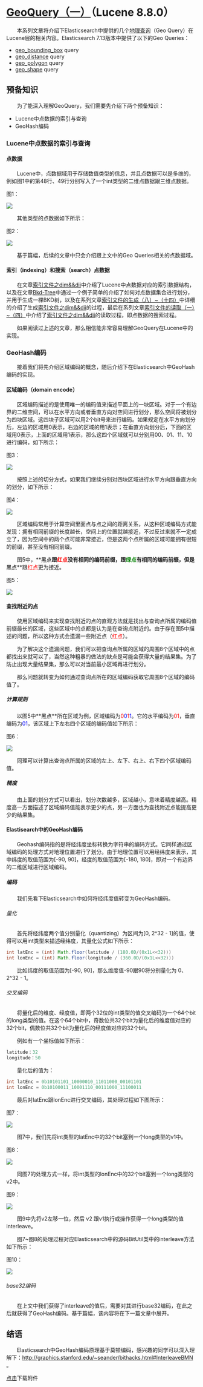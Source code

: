 # [GeoQuery（一）](https://www.amazingkoala.com.cn/Lucene/Search/)（Lucene 8.8.0）

&emsp;&emsp;本系列文章将介绍下Elasticsearch中提供的几个[地理查询](https://www.elastic.co/guide/en/elasticsearch/reference/7.13/geo-queries.html)（Geo Query）在Lucene层的相关内容。Elasticsearch 7.13版本中提供了以下的Geo Queries：

- [geo_bounding_box](https://www.elastic.co/guide/en/elasticsearch/reference/7.13/query-dsl-geo-bounding-box-query.html) query
- [geo_distance](https://www.elastic.co/guide/en/elasticsearch/reference/7.13/query-dsl-geo-distance-query.html) query
- [geo_polygon](https://www.elastic.co/guide/en/elasticsearch/reference/7.13/query-dsl-geo-polygon-query.html) query
- [geo_shape](https://www.elastic.co/guide/en/elasticsearch/reference/7.13/query-dsl-geo-shape-query.html) query

## 预备知识

&emsp;&emsp;为了能深入理解GeoQuery，我们需要先介绍下两个预备知识：

- Lucene中点数据的索引与查询
- GeoHash编码

### Lucene中点数据的索引与查询

#### 点数据

&emsp;&emsp;Lucene中，点数据域用于存储数值类型的信息，并且点数据可以是多维的，例如图1中的第48行、49行分别写入了一个int类型的二维点数据跟三维点数据。

图1：

<img src="GeoQuery（一）-image/1.png">

&emsp;&emsp;其他类型的点数据如下所示：

图2：

<img src="GeoQuery（一）-image/2.png">

&emsp;&emsp;基于篇幅，后续的文章中只会介绍跟上文中的Geo Queries相关的点数据域。


#### 索引（indexing）和搜索（search）点数据

&emsp;&emsp;在文章[索引文件之dim&&dii](https://www.amazingkoala.com.cn/Lucene/suoyinwenjian/2019/0424/53.html)中介绍了Lucene中点数据对应的索引数据结构，以及在文章[Bkd-Tree](https://www.amazingkoala.com.cn/Lucene/gongjulei/2019/0422/52.html)中通过一个例子简单的介绍了如何对点数据集合进行划分，并用于生成一棵BKD树，以及在系列文章[索引文件的生成（八）~（十四）](https://www.amazingkoala.com.cn/Lucene/Index/2020/0329/128.html)中详细的介绍了生成[索引文件之dim&&dii](https://www.amazingkoala.com.cn/Lucene/suoyinwenjian/2019/0424/53.html)的过程，最后在系列文章[索引文件的读取（一）~（四）](https://www.amazingkoala.com.cn/Lucene/Search/2020/0427/135.html)中介绍了[索引文件之dim&&dii](https://www.amazingkoala.com.cn/Lucene/suoyinwenjian/2019/0424/53.html)的读取过程，即点数据的搜索过程。

&emsp;&emsp;如果阅读过上述的文章，那么相信能非常容易理解GeoQuery在Lucene中的实现。

### GeoHash编码

&emsp;&emsp;接着我们将先介绍区域编码的概念，随后介绍下在Elasticsearch中GeoHash编码的实现。

#### 区域编码（domain encode）

&emsp;&emsp;区域编码描述的是使用唯一的编码值来描述平面上的一块区域。对于一个有边界的二维空间，可以在水平方向或者垂直方向对空间进行划分，那么空间将被划分为四块区域。这四块子区域可以用2个bit号来进行编码。如果规定在水平方向划分后，左边的区域用0表示，右边的区域的用1表示；在垂直方向划分后，下面的区域用0表示，上面的区域用1表示，那么这四个区域就可以分别用00、01、11、10进行编码，如下所示：

图3：

<img src="GeoQuery（一）-image/3.png">

&emsp;&emsp;按照上述的切分方式，如果我们继续分别对四块区域进行水平方向跟垂直方向的划分，如下所示：

图4：

<img src="GeoQuery（一）-image/4.png">

&emsp;&emsp;区域编码常用于计算空间里面点与点之间的距离关系，从这种区域编码方式能发现：拥有相同前缀的长度越长，空间上的位置就越接近，不过反过来就不一定成立了，因为空间中的两个点可能非常接近，但是这两个点所属的区域可能拥有很短的前缀，甚至没有相同前缀。

&emsp;&emsp;图5中，**<font color=black>黑点</font>**跟<font color=Red>红点</font>没有相同的编码前缀，跟<font color=green>绿点</font>有相同的编码前缀，但是**<font color=black>黑点</font>**跟<font color=Red>红点</font>更为接近。

图5：

<img src="GeoQuery（一）-image/5.png">

#### 查找附近的点

&emsp;&emsp;使用区域编码来实现查找附近的点的直观方法就是找出与查询点所属的编码值前缀最长的区域，这些区域中的点都是认为是在查询点附近的。由于存在图5中描述的问题，所以这种方式会遗漏一些附近点（<font color=Red>红点</font>）。

&emsp;&emsp;为了解决这个遗漏问题，我们可以把查询点所属的区域的周围8个区域中的点都找出来就可以了，当然这种粗暴的做法的缺点是可能会获得大量的结果集。为了防止出现大量结果集，那么可以对当前最小区域再进行划分。

&emsp;&emsp;那么问题就转变为如何通过查询点所在的区域编码获取它周围8个区域的编码值了。

##### 计算规则

&emsp;&emsp;以图5中**<font color=black>黑点</font>**所在区域为例，区域编码为<font color=red>0</font><font color=blue>0</font><font color=red>1</font><font color=blue>1</font>。它的水平编码为<font color=red>01</font>，垂直编码为<font color=blue>01</font>，该区域上下左右四个区域的编码值如下所示：

图6：

<img src="GeoQuery（一）-image/6.png">

&emsp;&emsp;同理可以计算出查询点所属的区域的左上、左下、右上、右下四个区域编码值。

##### 精度

&emsp;&emsp;由上面的划分方式可以看出，划分次数越多，区域越小，意味着精度越高。精度高一方面描述了区域编码值能表示更少的点，另一方面也为查找附近点能提高更少的结果集。

#### Elastisearch中的GeoHash编码

&emsp;&emsp;Geohash编码指的是将经纬度坐标转换为字符串的编码方式。它同样通过区域编码的处理方式对地理位置进行了划分。由于地理位置可以用经纬度来表示，其中纬度的取值范围为[-90, 90]，经度的取值范围为[-180, 180]，即对一个有边界的二维区域进行区域编码。

##### 编码

&emsp;&emsp;我们先看下Elasticsearch中如何将经纬度值转变为GeoHash编码。

###### 量化

&emsp;&emsp;首先将经纬度两个值分别量化（quantizing）为区间为[0, 2^32 - 1]的值，使得可以用int类型来描述经纬度，其量化公式如下所示：

```java
int latEnc = (int) Math.floor(latitude / (180.0D/(0x1L<<32)))
int lonEnc = (int) Math.floor(longitude / (360.0D/(0x1L<<32)))
```

&emsp;&emsp;比如纬度的取值范围为[-90, 90]，那么维度值-90跟90将分别量化为 0、2^32 - 1。

###### 交叉编码

&emsp;&emsp;将量化后的维度、经度值，即两个32位的int类型的值交叉编码为一个64个bit的long类型的值。在这个64个bit中，奇数位共32个bit为量化后的维度值对应的32个bit，偶数位共32个bit为量化后的经度值对应的32个bit。

&emsp;&emsp;例如有一个坐标值如下所示：

```java
latitude：32
longitude：50
```

&emsp;&emsp;量化后的值为：

```java
int latEnc = 0b10101101_10000010_11011000_00101101
int lonEnc = 0b10100011_10001110_00111000_11100011
```

&emsp;&emsp;最后对latEnc跟lonEnc进行交叉编码，其处理过程如下图所示：

图7：

<img src="GeoQuery（一）-image/7.png">

&emsp;&emsp;图7中，我们先将int类型的latEnc中的32个bit塞到一个long类型的v1中。

图8：

<img src="GeoQuery（一）-image/8.png">

&emsp;&emsp;同图7的处理方式一样，将int类型的lonEnc中的32个bit塞到一个long类型的v2中。

图9：

<img src="GeoQuery（一）-image/9.png">

&emsp;&emsp;图9中先将v2左移一位，然后 v2 跟v1执行或操作获得一个long类型的值interleave。

&emsp;&emsp;图7~图8的处理过程对应Elasticsearch中的源码BitUtil类中的interleave方法如下所示：

图10：

<img src="GeoQuery（一）-image/10.png">

###### base32编码

&emsp;&emsp;在上文中我们获得了interleave的值后，需要对其进行base32编码，在此之后就获得了GeoHash编码。基于篇幅，该内容将在下一篇文章中展开。

## 结语

&emsp;&emsp;Elasticsearch中GeoHash编码原理基于莫顿编码，感兴趣的同学可以深入理解下：http://graphics.stanford.edu/~seander/bithacks.html#InterleaveBMN 。

[点击](http://www.amazingkoala.com.cn/attachment/Lucene/Search/GeoQuery/GeoQuery（一）.zip)下载附件

